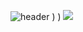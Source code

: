 ![header](https://capsule-render.vercel.app/api?type=waving&color=timeAuto&height=300&section=header&text=WELCOME&desc=JIHYEON's%20Github&fontSize=90&fontAlignY=25&descAlignY=40)
)
)
<img src="https://img.shields.io/badge/Python-3776AB?style=for-the-badge&logo=Python&logoColor=white">
